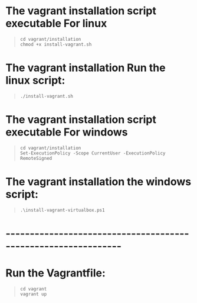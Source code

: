 # The vagrant installation script executable For linux
  >     cd vagrant/installation
  >     chmod +x install-vagrant.sh
# The vagrant installation Run the linux script:
  >     ./install-vagrant.sh
 # The vagrant installation script executable For windows
  >     cd vagrant/installation
  >     Set-ExecutionPolicy -Scope CurrentUser -ExecutionPolicy RemoteSigned
# The vagrant installation the windows script:
  >     .\install-vagrant-virtualbox.ps1

# --------------------------------------------------------------

# Run the Vagrantfile:
  >     cd vagrant
  >     vagrant up
